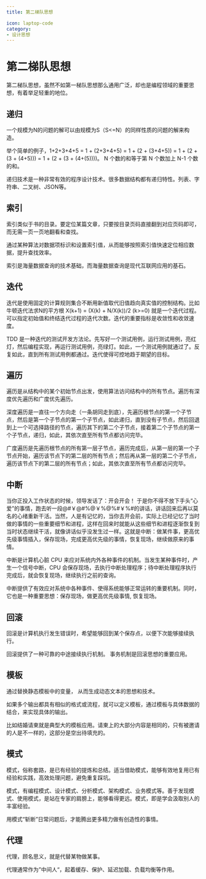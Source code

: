 ```yaml
---
title: 第二梯队思想

icon: laptop-code
category:
- 设计思想
---
```



# 第二梯队思想
第二梯队思想，虽然不如第一梯队思想那么通用广泛，却也是编程领域的重要思想，有着举足轻重的地位。


## 递归

一个规模为N的问题的解可以由规模为S（S<=N）的同样性质的问题的解来构造。

举个简单的例子，1+2+3+4+5 = 1 + (2+3+4+5) = 1 + (2 + (3+4+5)) = 1 + (2 + (3 + (4+5))) = 1 + (2 + (3 + (4+(5))))。 N 个数的和等于第 N 个数加上 N-1 个数的和。

递归技术是一种非常有效的程序设计技术。很多数据结构都有递归特性。列表、字符串、二叉树、JSON等。



## 索引

索引类似于书的目录。要定位某篇文章，只要按目录页码直接翻到对应页码即可，而无需一页一页地翻看和查找。

通过某种算法对数据项标识和设置索引值，从而能够按照索引值快速定位相应数据，提升查找效率。

索引是海量数据查询的技术基础，而海量数据查询是现代互联网应用的基石。



## 迭代

迭代是使用固定的计算规则集合不断用新值取代旧值趋向真实值的控制结构。比如牛顿迭代法求N的平方根 X(k+1) = (X(k) + N/X(k))/2 (k>=0) 就是一个迭代过程。可以指定初始值和终结迭代过程的迭代次数。迭代的重要指标是收敛性和收敛速度。

TDD 是一种迭代的测试开发方法论。先写好一个测试用例，运行测试用例，亮红灯，然后编程实现，再运行测试用例，亮绿灯。如此，一个测试用例就通过了。反复如此，直到所有测试用例都通过。迭代使得可控地趋于期望的目标。


## 遍历

遍历是从结构中的某个初始节点出发，使用算法访问结构中的所有节点。遍历有深度优先遍历和广度优先遍历。

深度遍历是一直往一个方向走（一条胡同走到底），先遍历根节点的第一个子节点，然后是第一个子节点的第一个子节点，如此递归，直到没有子节点，然后回退到上一个可选择路径的节点，遍历其下的第二个子节点，接着第二个子节点的第一个子节点，递归，如此，其依次直至所有节点都访问完毕。

广度遍历是先遍历根节点的所有第一层子节点，遍历完成后，从第一层的第一个子节点开始，遍历该节点下的第二层的所有节点；然后再从第一层的第二个子节点，遍历该节点下的第二层的所有节点；如此，其依次直至所有节点都访问完毕。



## 中断

当你正投入工作状态的时候，领导发话了：开会开会！ 于是你不得不放下手头“心爱”的事情，跑去听一段@#￥@#%@￥%@%#￥%#的讲话，讲话回来后再以莫名的心绪重新干活。当然，人是有记忆的，当你去开会前，实际上已经记忆了当时做的事情的一些重要细节和进程，这样在回来时就能从这些细节和进程逐渐恢复到当时状态继续干活，就像讲话似乎没发生过一样。这就是中断：做某件事，更高优先级事情插入，保存现场，完成更高优先级的事情，恢复现场，继续做原来的事情。

中断是计算机心脏 CPU 来应对系统内外各种事件的机制。当发生某种事件时，产生一个信号中断，CPU 会保存现场，去执行中断处理程序；待中断处理程序执行完成后，就会恢复现场，继续执行之前的查询。

中断提供了有效应对系统中各种事件、使得系统能够正常运转的重要机制。同时，它也是一种重要思想：保存现场，做更高优先级事情, 恢复现场。


## 回滚

回滚是计算机执行发生错误时，希望能够回到某个保存点，以便下次能够接续执行。

回滚提供了一种可靠的中途接续执行机制。 事务机制是回滚思想的重要应用。


## 模板

通过替换静态模板中的变量， 从而生成动态文本的思想和技术。

如果多个输出都具有相似的格式或流程，就可以定义模板，通过模板与具体数据的结合，来实现具体的输出。

比如结婚请柬就是典型大的模板应用。请柬上的大部分内容是相同的，只有被邀请的人是不一样的，这部分是空出待填充的。


## 模式

模式，俗称套路，是已有经验的提炼和总结。适当借助模式，能够有效地复用已有经验和实践，高效处理问题，避免重复踩坑。

模式，有编程模式、设计模式、分析模式、架构模式、业务模式等。善于发现模式、使用模式，是站在专家的肩膀上，能够看得更远。模式，即是学会汲取别人的丰富经验。

用模式“斩断”日常问题后，才能腾出更多精力做有创造性的事情。


## 代理

代理，顾名思义，就是代替某物做某事。

代理通常作为”中间人“，起着缓存、保护、延迟加载、负载均衡等作用。

